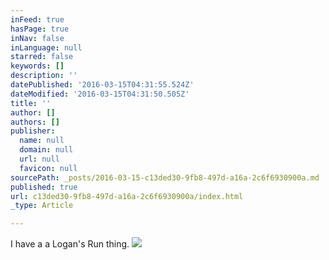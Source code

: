 ```yaml
---
inFeed: true
hasPage: true
inNav: false
inLanguage: null
starred: false
keywords: []
description: ''
datePublished: '2016-03-15T04:31:55.524Z'
dateModified: '2016-03-15T04:31:50.505Z'
title: ''
author: []
authors: []
publisher:
  name: null
  domain: null
  url: null
  favicon: null
sourcePath: _posts/2016-03-15-c13ded30-9fb8-497d-a16a-2c6f6930900a.md
published: true
url: c13ded30-9fb8-497d-a16a-2c6f6930900a/index.html
_type: Article

---
```

I have a a Logan's Run thing.
![](https://the-grid-user-content.s3-us-west-2.amazonaws.com/4b9c4383-b8af-4d9a-b3a9-dd6b092182f1.jpg)
